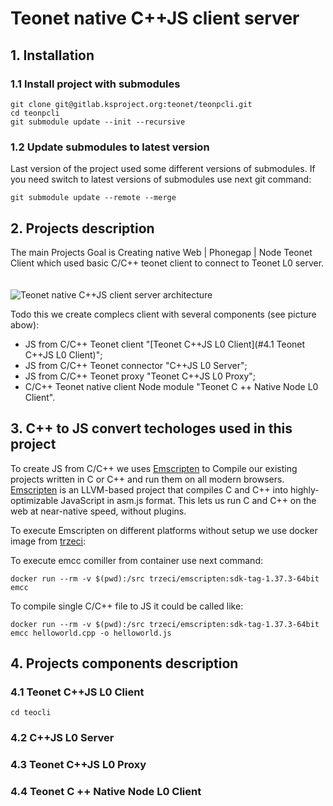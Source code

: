 # Teonet native C++JS client server

## 1. Installation

### 1.1 Install project with submodules

    git clone git@gitlab.ksproject.org:teonet/teonpcli.git
    cd teonpcli
    git submodule update --init --recursive
    
### 1.2 Update submodules to latest version

Last version of the project used some different versions of submodules. If you 
need switch to latest versions of submodules use next git command:

    git submodule update --remote --merge

## 2. Projects description

The main Projects Goal is Creating native Web | Phonegap | Node Teonet Client which used basic C/C++ teonet client to connect to Teonet L0 server.
  &nbsp;  
  &nbsp;  
![Teonet native C++JS client server architecture](https://drive.google.com/uc?export=view&id=0B11kd5eSht0oVTlQX1pDeC05SFk)

Todo this we create complecs client with several components (see picture abow):

- JS from C/C++ Teonet client "[Teonet C++JS L0 Client](#4.1 Teonet C++JS L0 Client)"; 
- JS from C/C++ Teonet connector "C++JS L0 Server";
- JS from C/C++ Teonet proxy "Teonet C++JS L0 Proxy";
- C/C++ Teonet native client Node module "Teonet C ++ Native Node L0 Client".

## 3. C++ to JS convert techologes used in this project

To create JS from C/C++ we uses [Emscripten](http://kripken.github.io/emscripten-site/#) to 
Compile our existing projects written in C or C++ and run them on all modern browsers. 
[Emscripten](http://kripken.github.io/emscripten-site/#) is an LLVM-based project 
that compiles C and C++ into highly-optimizable JavaScript in asm.js format. 
This lets us run C and C++ on the web at near-native speed, without plugins.

To execute Emscripten on different platforms without setup we use docker image from [trzeci](https://hub.docker.com/r/trzeci/emscripten/):

To execute emcc comiller from container use next command:

    docker run --rm -v $(pwd):/src trzeci/emscripten:sdk-tag-1.37.3-64bit emcc
    
To compile single C/C++ file to JS it could be called like:

    docker run --rm -v $(pwd):/src trzeci/emscripten:sdk-tag-1.37.3-64bit emcc helloworld.cpp -o helloworld.js


## 4. Projects components description


### 4.1 Teonet C++JS L0 Client

    cd teocli

### 4.2 C++JS L0 Server

### 4.3 Teonet C++JS L0 Proxy

### 4.4 Teonet C ++ Native Node L0 Client

